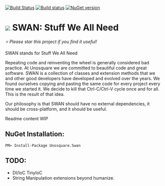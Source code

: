 [![Build Status](https://travis-ci.org/unosquare/swan.svg?branch=master)](https://travis-ci.org/unosquare/swan)
[![Build status](https://ci.appveyor.com/api/projects/status/063tybvog8mb1sic/branch/master?svg=true)](https://ci.appveyor.com/project/geoperez/swan/branch/master)
[![NuGet version](https://badge.fury.io/nu/Unosquare.Swan.svg)](https://badge.fury.io/nu/Unosquare.Swan)
# <img src="https://github.com/unosquare/swan/raw/master/swan-logo-32.png"></img> SWAN: Stuff We All Need

*:star: Please star this project if you find it useful!*

SWAN stands for Stuff We All Need

Repeating code and reinventing the wheel is generally considered bad practice. At Unosquare we are committed to beautiful code and great software. 
SWAN is a collection of classes and extension methods that we and other good developers have developed and evolved over the years. We found ourselves copying and pasting 
the same code for every project every time we started it. We decide to kill that Ctrl-C/Ctrl-V cycle once and for all. This is the result of that idea.

Our philosophy is that SWAN should have no external dependencies, it should be cross-platform, and it should be useful.

Readme content WIP

NuGet Installation:
-------------------
```
PM> Install-Package Unosquare.Swan
```

## TODO:
 - DI/IoC TinyIoC
 - String Manipulation extensions beyond humanize.
